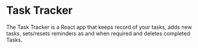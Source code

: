 # Task Tracker
  The Task Tracker is a React app that keeps record of your tasks, adds new tasks, sets/resets reminders as and when required and deletes completed Tasks.
